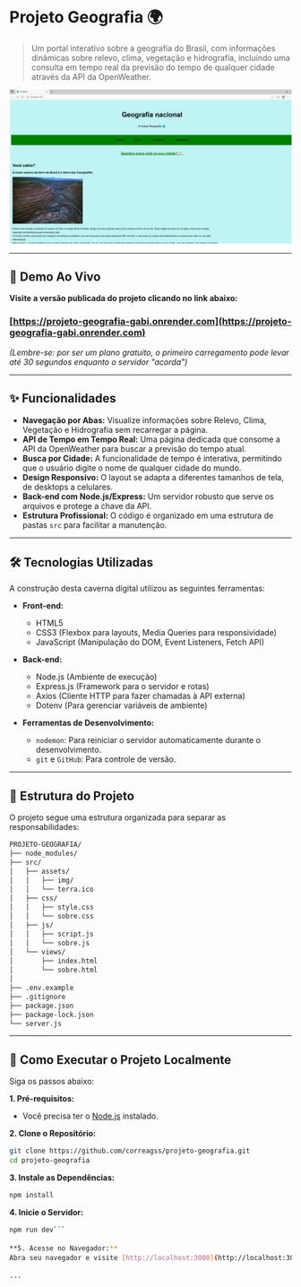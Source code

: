 # Projeto Geografia 🌍

> Um portal interativo sobre a geografia do Brasil, com informações dinâmicas sobre relevo, clima, vegetação e hidrografia, incluindo uma consulta em tempo real da previsão do tempo de qualquer cidade através da API da OpenWeather.

![Demonstração do Projeto Geografia](src/assets/image.png)

---

## 🚀 Demo Ao Vivo

**Visite a versão publicada do projeto clicando no link abaixo:**

### [https://projeto-geografia-gabi.onrender.com](https://projeto-geografia-gabi.onrender.com)

*(Lembre-se: por ser um plano gratuito, o primeiro carregamento pode levar até 30 segundos enquanto o servidor "acorda")*

---

## ✨ Funcionalidades

*   **Navegação por Abas:** Visualize informações sobre Relevo, Clima, Vegetação e Hidrografia sem recarregar a página.
*   **API de Tempo em Tempo Real:** Uma página dedicada que consome a API da OpenWeather para buscar a previsão do tempo atual.
*   **Busca por Cidade:** A funcionalidade de tempo é interativa, permitindo que o usuário digite o nome de qualquer cidade do mundo.
*   **Design Responsivo:** O layout se adapta a diferentes tamanhos de tela, de desktops a celulares.
*   **Back-end com Node.js/Express:** Um servidor robusto que serve os arquivos e protege a chave da API.
*   **Estrutura Profissional:** O código é organizado em uma estrutura de pastas `src` para facilitar a manutenção.

---

## 🛠️ Tecnologias Utilizadas

A construção desta caverna digital utilizou as seguintes ferramentas:

*   **Front-end:**
    *   HTML5
    *   CSS3 (Flexbox para layouts, Media Queries para responsividade)
    *   JavaScript (Manipulação do DOM, Event Listeners, Fetch API)

*   **Back-end:**
    *   Node.js (Ambiente de execução)
    *   Express.js (Framework para o servidor e rotas)
    *   Axios (Cliente HTTP para fazer chamadas à API externa)
    *   Dotenv (Para gerenciar variáveis de ambiente)

*   **Ferramentas de Desenvolvimento:**
    *   `nodemon`: Para reiniciar o servidor automaticamente durante o desenvolvimento.
    *   `git` e `GitHub`: Para controle de versão.

---

## 📁 Estrutura do Projeto

O projeto segue uma estrutura organizada para separar as responsabilidades:

```text
PROJETO-GEOGRAFIA/
├── node_modules/
├── src/
│   ├── assets/
│   │   ├── img/
│   │   └── terra.ico
│   ├── css/
│   │   ├── style.css
│   │   └── sobre.css
│   ├── js/
│   │   ├── script.js
│   │   └── sobre.js
│   └── views/
│       ├── index.html
│       └── sobre.html
│
├── .env.example
├── .gitignore
├── package.json
├── package-lock.json
└── server.js
```

---

## 🚀 Como Executar o Projeto Localmente

Siga os passos abaixo:

**1. Pré-requisitos:**
*   Você precisa ter o [Node.js](https://nodejs.org/) instalado.

**2. Clone o Repositório:**
```bash
git clone https://github.com/correagss/projeto-geografia.git
cd projeto-geografia
```

**3. Instale as Dependências:**
```bash
npm install
```

**4. Inicie o Servidor:**
```bash
npm run dev```

**5. Acesse no Navegador:**
Abra seu navegador e visite [http://localhost:3000](http://localhost:3000).

---
